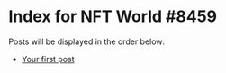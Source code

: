 # Index for NFT World #8459
Posts will be displayed in the order below:

- [Your first post](./001-first.md)

